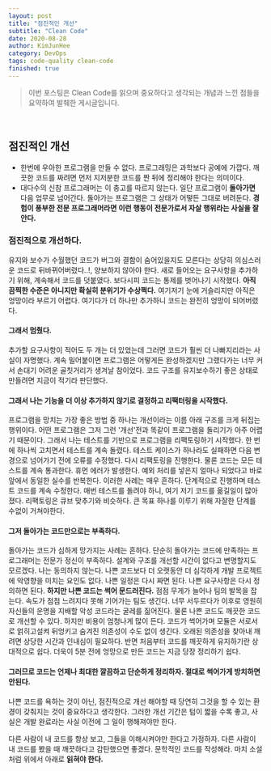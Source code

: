 ```yaml
---
layout: post
title: "점진적인 개선"
subtitle: "Clean Code"
date: 2020-08-28
author: KimJunHee
category: DevOps
tags: code-quality clean-code
finished: true
---
```


> 이번 포스팅은 Clean Code를 읽으며 중요하다고 생각되는 개념과 느낀 점들을 요약하여 발췌한 게시글입니다.

<br/>

## 점진적인 개선

* 한번에 우아한 프로그램을 만들 수 없다. 프로그래밍은 과학보다 공예에 가깝다. 깨끗한 코드를 짜려면 먼저 지저분한 코드를 짠 뒤에 정리해야 한다는 의미이다.
* 대다수의 신참 프로그래머는 이 충고를 따르지 않는다. 일단 프로그램이 **돌아가면** 다음 업무로 넘어간다. 돌아가는 프로그램은 그 상태가 어떻든 그대로 버려둔다. **경험이 풍부한 전문 프로그래머라면 이런 행동이 전문가로서 자살 행위라는 사실을 잘 안다.**


### 점진적으로 개선하다.

유지와 보수가 수월했던 코드가 버그와 결함이 숨어있을지도 모른다는 상당히 의심스러운 코드로 뒤바뀌어버렸다..!, 양보하지 않아야 한다. 새로 들어오는 요구사항을 추가하기 위해, 계속해서 코드를 덧붙였다. 보다시피 코드는 통제를 벗어나기 시작했다. **아직 끔찍한 수준은 아니지만 확실히 분위기가 수상쩍다.** 여기저기 눈에 거슬리지만 아직은 엉망이라 부르기 어렵다. 여기다가 더 하나만 추가하니 코드는 완전히 엉망이 되어버렸다.

#### 그래서 멈췄다.

추가할 요구사항이 적어도 두 개는 더 있었는데 그러면 코드가 훨씬 더 나빠지리라는 사실이 자명했다. 계속 밀어붙이면 프로그램은 어떻게든 완성하겠지만 그랬다가는 너무 커서 손대기 어려운 골칫거리가 생겨날 참이었다. 코드 구조를 유지보수하기 좋은 상태로 만들려면 지금이 적기라 판단했다.

#### 그래서 나는 기능을 더 이상 추가하지 않기로 결정하고 리팩터링을 시작했다.

프로그램을 망치는 가장 좋은 방법 중 하나는 개선이라는 이름 아래 구조를 크게 뒤집는 행위이다. 어떤 프로그램은 그저 그런 '개선'전과 똑같이 프로그램을 돌리기가 아주 어렵기 때문이다. 그래서 나는 테스트를 기반으로 프로그램을 리팩토링하기 시작했다. 한 번에 하나씩 고치면서 테스트를 계속 돌렸다. 테스트 케이스가 하나라도 실패하면 다음 변경으로 넘어가기 전에 오류를 수정했다. 다시 리팩토링을 진행한다. 물론 코드는 모든 테스트를 계속 통과한다. 휴먼 에러가 발생한다. 예외 처리를 넣은지 얼마나 되었다고 바로 앞에서 동일한 실수를 반복한다. 이러한 사례는 매우 흔하다. 단계적으로 진행하며 테스트 코드를 계속 수정한다. 매번 테스트를 돌려야 하니, 여기 저기 코드를 옮길일이 많아졌다. 리팩토링은 큐브 맞추기와 비슷하다. 큰 목표 하나를 이루기 위해 자잘한 단계를 수없이 거쳐야한다.

#### 그저 돌아가는 코드만으로는 부족하다.

돌아가는 코드가 심하게 망가지는 사례는 흔하다. 단순히 돌아가는 코드에 만족하는 프로그래머는 전문가 정신이 부족하다. 설계와 구조를 개선할 시간이 없다고 변명할지도 모르겠다. 나는 동의하지 않는다. 나쁜 코드보다 더 오랫동안 더 심각하게 개발 프로젝트에 악영향을 미치는 요인도 없다. 나쁜 일정은 다시 짜면 된다. 나쁜 요구사항은 다시 정의하면 된다. **하지만 나쁜 코드는 썩어 문드러진다.** 점점 무게가 늘어나 팀의 발목을 잡는다. 속도가 점점 느려지다 못해 기어가는 팀도 생긴다. 너무 서두르다가 이후로 영원히 자신들의 운명을 지배할 악성 코드라는 굴레를 짊어진다. 물론 나쁜 코드도 깨끗한 코드로 개선할 수 있다. 하지만 비용이 엄청나게 많이 든다. 코드가 썩어가며 모듈은 서로서로 얽히고설켜 뒤엉키고 숨겨진 의존성이 수도 없이 생긴다. 오래된 의존성을 찾아내 깨려면 상당한 시간과 인내심이 필요하다. 반면 처음부터 코드를 깨끗하게 유지하기란 상대적으로 쉽다. 더욱이 5분 전에 엉망으로 만든 코드는 지금 당장 정리하기 쉽다.

#### 그러므로 코드는 언제나 최대한 깔끔하고 단순하게 정리하자. 절대로 썩어가게 방치하면 안된다.

나쁜 코드를 욕하는 것이 아닌, 점진적으로 개선 해야할 때 당연히 그것을 할 수 있는 환경이 갖춰지는 것이 중요하다고 생각한다. 그러한 개선 기간은 텀이 짧을 수록 좋고, 사실은 개발 완료라는 사실 이전에 그 일이 행해져야만 한다.

다른 사람이 내 코드를 항상 보고, 그들을 이해시켜야만 한다고 가정하자. 다른 사람이 내 코드를 봤을 때 깨끗하다고 감탄했으면 좋겠다. 문학적인 코드를 작성해라. 마치 소설처럼 위에서 아래로 **읽혀야 한다.**

